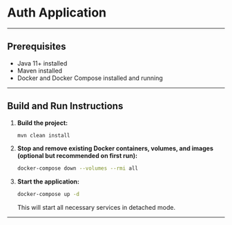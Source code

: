 
# Auth Application

---

## Prerequisites
- Java 11+ installed
- Maven installed
- Docker and Docker Compose installed and running

---

## Build and Run Instructions

1. **Build the project:**

   ```bash
   mvn clean install
   ```

2. **Stop and remove existing Docker containers, volumes, and images (optional but recommended on first run):**

   ```bash
   docker-compose down --volumes --rmi all
   ```

3. **Start the application:**

   ```bash
   docker-compose up -d
   ```

   This will start all necessary services in detached mode.

---
